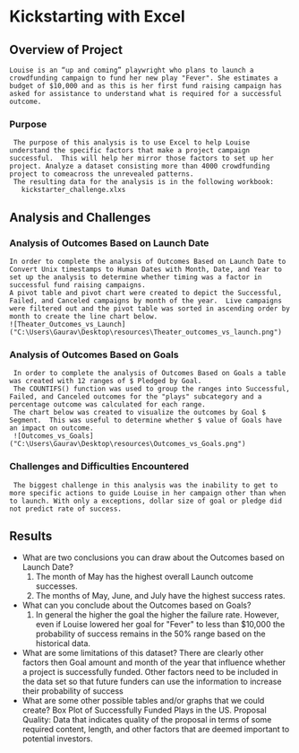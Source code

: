 # Kickstarting with Excel

## Overview of Project
    Louise is an “up and coming” playwright who plans to launch a crowdfunding campaign to fund her new play "Fever". She estimates a budget of $10,000 and as this is her first fund raising campaign has asked for assistance to understand what is required for a successful outcome.
### Purpose 
     The purpose of this analysis is to use Excel to help Louise understand the specific factors that make a project campaign successful.  This will help her mirror those factors to set up her project. Analyze a dataset consisting more than 4000 crowdfunding project to comeacross the unrevealed patterns.
     The resulting data for the analysis is in the following workbook:
       kickstarter_challenge.xlxs
## Analysis and Challenges

### Analysis of Outcomes Based on Launch Date
    In order to complete the analysis of Outcomes Based on Launch Date to Convert Unix timestamps to Human Dates with Month, Date, and Year to set up the analysis to determine whether timing was a factor in successful fund raising campaigns.
    A pivot table and pivot chart were created to depict the Successful, Failed, and Canceled campaigns by month of the year.  Live campaigns were filtered out and the pivot table was sorted in ascending order by month to create the line chart below.
    ![Theater_Outcomes_vs_Launch]("C:\Users\Gaurav\Desktop\resources\Theater_outcomes_vs_launch.png")

### Analysis of Outcomes Based on Goals
     In order to complete the analysis of Outcomes Based on Goals a table was created with 12 ranges of $ Pledged by Goal.
     The COUNTIFS() function was used to group the ranges into Successful, Failed, and Canceled outcomes for the "plays" subcategory and a percentage outcome was calculated for each range.
     The chart below was created to visualize the outcomes by Goal $ Segment.  This was useful to determine whether $ value of Goals have an impact on outcome.
     ![Outcomes_vs_Goals]("C:\Users\Gaurav\Desktop\resources\Outcomes_vs_Goals.png")
### Challenges and Difficulties Encountered
     The biggest challenge in this analysis was the inability to get to more specific actions to guide Louise in her campaign other than when to launch. With only a exceptions, dollar size of goal or pledge did not predict rate of success.

## Results

- What are two conclusions you can draw about the Outcomes based on Launch Date?
   1. The month of May has the highest overall Launch outcome successes.
   2. The months of May, June, and July have the highest success rates.
- What can you conclude about the Outcomes based on Goals?
   1. In general the higher the goal the higher the failure rate.  However, even if Louise lowered her   goal for "Fever" to less than $10,000 the probability of success remains in the 50% range based on the historical data.
- What are some limitations of this dataset?
   There are clearly other factors then Goal amount and month of the year that influence whether a project is successfully funded.  Other factors need to be included in the data set so that future funders can use the information to increase their probability of success
- What are some other possible tables and/or graphs that we could create?
    Box Plot of Successfully Funded Plays in the US.
    Proposal Quality: Data that indicates quality of the proposal in terms of some required content, length, and other factors that are deemed important to potential investors.